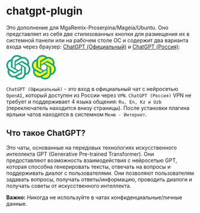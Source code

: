 # chatgpt-plugin
Это дополнение для MgaRemix-Proserpina/Mageia/Ubuntu. Оно представляет из себя две стилизованных кнопки для размещения их в системной панели или на рабочем столе ОС и содержит два варианта входа через браузер: [ChatGPT (Официальный)](https://chatgpt.com/) и [ChatGPT (Россия)](https://gpt-open.ru/):

![](https://github.com/AKotov-dev/chatgpt-plugin/blob/main/usr/share/icons/hicolor/64x64/apps/chatgpt-plugin.png)  ![](https://github.com/AKotov-dev/chatgpt-plugin/blob/main/usr/share/icons/hicolor/64x64/apps/chatgpt-plugin-russia.png)

`ChatGPT (Официальный)` - это вход в официальный чат с нейросетью `OpenAI`, который доступен из России через `VPN`. `ChatGPT (Россия)` VPN не требует и поддерживает 4 языка общения: `Ru, En, Kz и Uzb` (переключатель находится внизу страницы). После установки плагина ярлыки чатов находятся в системном `Меню - Интернет`.

Что такое ChatGPT?
--
Это чаты, основанные на передовых технологиях искусственного интеллекта GPT (Generative Pre-trained Transformer). Они предоставляют возможность взаимодействия с нейросетью GPT, которая способна генерировать тексты, отвечать на вопросы и поддерживать диалог с пользователями. Они позволяют пользователям задавать вопросы, получать ответы/информацию, проводить диалоги и получать советы от искусственного интеллекта.

**Важно:** Никогда не используйте в чатах конфиденциальные/личные данные.
